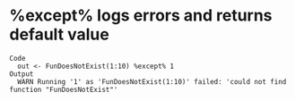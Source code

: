 # %except% logs errors and returns default value

    Code
      out <- FunDoesNotExist(1:10) %except% 1
    Output
      WARN Running '1' as 'FunDoesNotExist(1:10)' failed: 'could not find function "FunDoesNotExist"'


